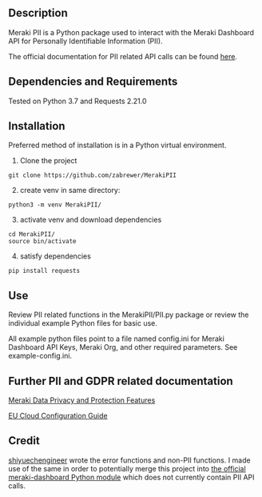 ##  Description

Meraki PII is a Python package used to interact with the Meraki Dashboard API for Personally Identifiable Information (PII).

The official documentation for PII related API calls can be found [here](https://dashboard.meraki.com/api_docs#pii).

##  Dependencies and Requirements
Tested on Python 3.7 and Requests 2.21.0

##  Installation

Preferred method of installation is in a Python virtual environment.

1) Clone the project
```
git clone https://github.com/zabrewer/MerakiPII
```

2) create venv in same directory:
```
python3 -m venv MerakiPII/
```

3) activate venv and download dependencies
```
cd MerakiPII/
source bin/activate
```

4) satisfy dependencies
```
pip install requests
```

##   Use
Review PII related functions in the MerakiPII/PII.py package or review the individual example Python files for basic use.  

All example python files point to a file named config.ini for Meraki Dashboard API Keys, Meraki Org, and other required parameters.  See example-config.ini. 

##  Further PII and GDPR related documentation

[Meraki Data Privacy and Protection Features](https://documentation.meraki.com/zGeneral_Administration/Privacy_and_Security/Meraki_Data_Privacy_and_Protection_Features)

[EU Cloud Configuration Guide](https://documentation.meraki.com/zGeneral_Administration/Privacy_and_Security/EU_Cloud_Configuration_Guide)

##  Credit

[shiyuechengineer](https://github.com/shiyuechengineer) wrote the error functions and non-PII functions.  I made use of the same in order to potentially merge this project into [the official meraki-dashboard Python module](https://github.com/shiyuechengineer/meraki-dashboard) which does not currently contain PII API calls. 
